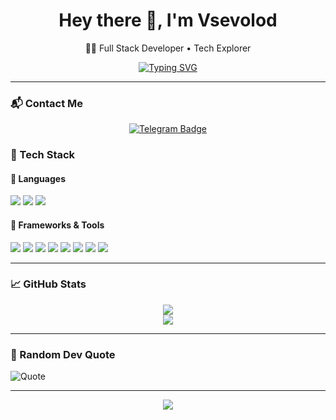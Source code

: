 <h1 align="center">Hey there 👋, I'm Vsevolod</h1>
<p align="center">🧑‍💻 Full Stack Developer • Tech Explorer</p>

<p align="center">
  <a href="https://git.io/typing-svg"><img src="https://readme-typing-svg.herokuapp.com?font=Fira+Code&pause=1000&center=true&vCenter=true&width=435&lines=%D0%9F%D0%BE%D0%B3%D0%BE%D0%B4%D0%B8%2C+%D0%B1%D0%B5%D0%BA%D0%B0%D0%BF%D0%B0+%D0%BD%D0%B5%D1%82..." alt="Typing SVG" /></a>
</p>

---

### 📬 Contact Me

<p align="center">
  <a href="https://t.me/masik_netpeak">
    <img src="https://img.shields.io/badge/Telegram-@masik_netpeak-2CA5E0?style=for-the-badge&logo=telegram&logoColor=white" alt="Telegram Badge"/>
  </a>
</p>


### 🔧 Tech Stack

#### 👾 Languages
<p>
  <img src="https://img.shields.io/badge/PHP-777BB4?style=for-the-badge&logo=php&logoColor=white"/>
  <img src="https://img.shields.io/badge/Python-3776AB?style=for-the-badge&logo=python&logoColor=white"/>
  <img src="https://img.shields.io/badge/JavaScript-F7DF1E?style=for-the-badge&logo=javascript&logoColor=black"/>
</p>

#### 🔨 Frameworks & Tools
<p>
  <img src="https://img.shields.io/badge/Laravel-F9322C?style=for-the-badge&logo=laravel&logoColor=white"/>
  <img src="https://img.shields.io/badge/Django-092E20?style=for-the-badge&logo=django&logoColor=white"/>
  <img src="https://img.shields.io/badge/FastAPI-005571?style=for-the-badge&logo=fastapi&logoColor=white"/>
  <img src="https://img.shields.io/badge/MySQL-4479A1?style=for-the-badge&logo=mysql&logoColor=white"/>
  <img src="https://img.shields.io/badge/REST-API-black?style=for-the-badge&logo=api&logoColor=white"/>
  <img src="https://img.shields.io/badge/Composer-885630?style=for-the-badge&logo=composer&logoColor=white"/>
  <img src="https://img.shields.io/badge/Docker-2496ED?style=for-the-badge&logo=docker&logoColor=white"/>
  <img src="https://img.shields.io/badge/Ubuntu-E95420?style=for-the-badge&logo=ubuntu&logoColor=white"/>
</p>

---

### 📈 GitHub Stats

<p align="center">
  <img src="https://github-readme-stats.vercel.app/api?username=VsevolodKrasovskyi&show_icons=true&theme=tokyonight&hide_border=true"/>
  <br/>
  <img src="https://github-readme-stats.vercel.app/api/top-langs/?username=VsevolodKrasovskyi&layout=compact&theme=tokyonight&hide_border=true"/>
</p>


---

### 🧠 Random Dev Quote

![Quote](https://quotes-github-readme.vercel.app/api?type=horizontal&theme=dark)

---

<p align="center">
  <img src="https://capsule-render.vercel.app/api?type=waving&color=gradient&height=100&section=footer"/>
</p>
